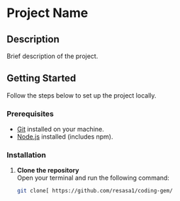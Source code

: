 # Project Name

## Description
Brief description of the project.

## Getting Started

Follow the steps below to set up the project locally.

### Prerequisites
- [Git](https://git-scm.com/) installed on your machine.
- [Node.js](https://nodejs.org/) installed (includes npm).

### Installation

1. **Clone the repository**  
   Open your terminal and run the following command:
   ```bash
   git clone[ https://github.com/resasa1/coding-gem/
